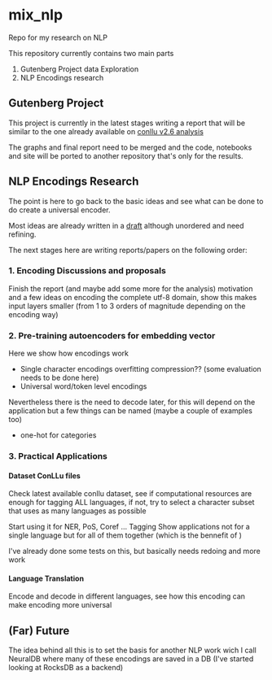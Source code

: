 # mix_nlp
Repo for my research on NLP

This repository currently contains two main parts

1. Gutenberg Project data Exploration
2. NLP Encodings research


## Gutenberg Project

This project is currently in the latest stages writing a report that will be similar to the one already available on [conllu v2.6 analysis](https://leomrocha.github.io/2020-06-22-ud_conllu_v2.6_analysis/)

The graphs and final report need to be merged and the code, notebooks and site will be ported to another repository that's only for the results.

## NLP Encodings Research

The point is here to go back to the basic ideas and see what can be done to do create a universal encoder.

Most ideas are already written in a [draft](https://github.com/leomrocha/mix_nlp/blob/master/utf8/notebooks/DRAFT-V2-reorder-paper.ipynb) although unordered and need refining.

The next stages here are writing reports/papers on the following order:

### 1. Encoding Discussions and proposals
Finish the report (and maybe add some more for the analysis) motivation and a few ideas on encoding the complete utf-8 domain, show this makes input layers smaller (from 1 to 3 orders of magnitude depending on the encoding way)

### 2. Pre-training autoencoders for embedding vector 

Here we show how encodings work

  * Single character encodings overfitting compression?? (some evaluation needs to be done here)
  * Universal word/token level encodings 

Nevertheless there is the need to decode later, for this will depend on the application but a few things can be named (maybe a couple of examples too)
  - one-hot for categories

### 3. Practical Applications


#### Dataset ConLLu files

Check latest available conllu dataset, see if computational resources are enough for tagging ALL languages, if not, try to select a character subset that uses as many languages as possible

Start using it for NER, PoS, Coref ... Tagging
Show applications not for a single language but for all of them together (which is the bennefit of )


I've already done some tests on this, but basically needs redoing and more work


#### Language Translation

Encode and decode in different languages, see how this encoding can make encoding more universal


## (Far) Future

The idea behind all this is to set the basis for another NLP work wich I call NeuralDB where many of these encodings are saved in a DB (I've started looking at RocksDB as a backend)

